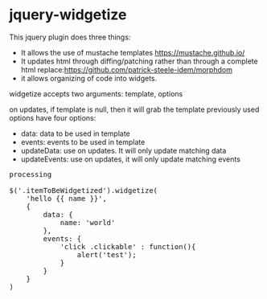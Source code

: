 # jquery-widgetize

This jquery plugin does three things:
* It allows the use of mustache templates https://mustache.github.io/
* It updates html through diffing/patching rather than through a complete html replace:https://github.com/patrick-steele-idem/morphdom
* it allows organizing of code into widgets.

widgetize accepts two arguments: template, options

on updates, if template is null, then it will grab the template previously used
options have four options:
* data: data to be used in template
* events: events to be used in template
* updateData: use on updates. It will only update matching data
* updateEvents: use on updates, it will only update matching events

<pre>
<div class="itemToBeWidgetized">processing</div>
$('.itemToBeWidgetized').widgetize(
    '<a class="clickable">hello {{ name }}</a>',
    {
        data: {
            name: 'world'
        },
        events: {
            'click .clickable' : function(){
                alert('test');
            }
        }
    }
)
</pre>

